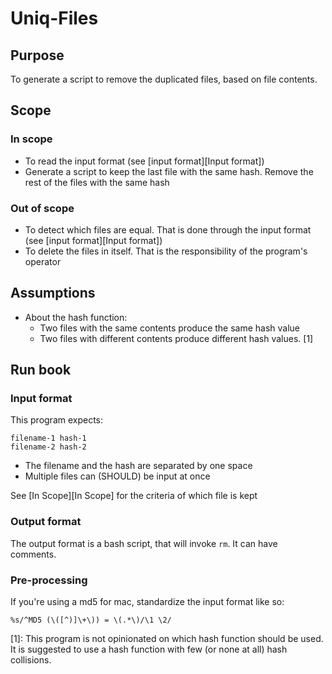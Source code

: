 # Uniq-Files

## Purpose

To generate a script to remove the duplicated files, based on file contents.

## Scope

### In scope

  * To read the input format (see [input format][Input format])
  * Generate a script to keep the last file with the same hash. Remove the rest of the files with the same hash

### Out of scope

  * To detect which files are equal. That is done through the input format (see [input format][Input format])
  * To delete the files in itself. That is the responsibility of the program's operator

## Assumptions

  * About the hash function:
    * Two files with the same contents produce the same hash value
    * Two files with different contents produce different hash values. [1]

## Run book

### Input format

This program expects:

```
filename-1 hash-1
filename-2 hash-2
```

  * The filename and the hash are separated by one space
  * Multiple files can (SHOULD) be input at once

See [In Scope][In Scope] for the criteria of which file is kept


### Output format

The output format is a bash script, that will invoke `rm`. It can have comments.

### Pre-processing

If you're using a md5 for mac, standardize the input format like so:

```
%s/^MD5 (\([^)]\+\)) = \(.*\)/\1 \2/
```

[1]: This program is not opinionated on which hash function should be used. It is suggested to use a hash function
with few (or none at all) hash collisions.


